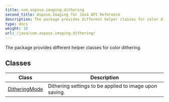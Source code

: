```yaml
---
title: com.aspose.imaging.dithering
second_title: Aspose.Imaging for Java API Reference
description: The package provides different helper classes for color dithering.
type: docs
weight: 18
url: /java/com.aspose.imaging.dithering/
---
```


The package provides different helper classes for color dithering.


## Classes

| Class | Description |
| --- | --- |
| [DitheringMode](../com.aspose.imaging.dithering/ditheringmode) | Dithering settings to be applied to image upon saving. |
